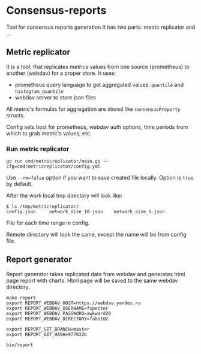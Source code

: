 # Consensus-reports
Tool for consensus reports generation
It has two parts: metric replicator and ...

## Metric replicator
It is a tool, that replicates metrics values from one source (prometheus) to another (webdav) for a proper store.
It uses:
- prometheus query language to get aggregated values: `quantile` and `histogram_quantile`
- webdav server to store json files

All metric's formulas for aggregation are stored like `consensusProperty` structs.

Config sets host for prometheus, webdav auth options, time periods from which to grab metric's values, etc.
 
### Run metric replicator
```
go run cmd/metricreplicator/main.go --cfg=cmd/metricreplicator/config.yml
```

Use `--rm=false` option if you want to save created file locally. Option is `true` by default.

After the work local tmp directory will look like:
```
$ ls /tmp/metricreplicator/
config.json		network_size_10.json	network_size_5.json
```

File for each time range in config.

Remote directory will look the same, except the name will be from config file.

## Report generator

Report generator takes replicated data from webdav and generates html page report with charts.
Html page will be saved to the same webdav directory.

```
make report
export REPORT_WEBDAV_HOST=https://webdav.yandex.ru
export REPORT_WEBDAV_USERNAME=fspecter
export REPORT_WEBDAV_PASSWORD=awkward20
export REPORT_WEBDAV_DIRECTORY=fake102 

export REPORT_GIT_BRANCH=master
export REPORT_GIT_HASH=977022b

bin/report
```